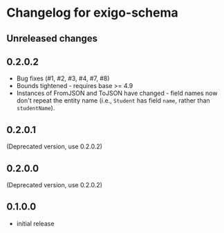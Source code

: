 # Changelog for exigo-schema

## Unreleased changes

## 0.2.0.2

- Bug fixes (#1, #2, #3, #4, #7, #8)
- Bounds tightened - requires base >= 4.9
- Instances of FromJSON and ToJSON have changed - field names now
  don't repeat the entity name (i.e., `Student` has field `name`,
  rather than `studentName`).

## 0.2.0.1

(Deprecated version, use 0.2.0.2)

## 0.2.0.0

(Deprecated version, use 0.2.0.2)


## 0.1.0.0

- initial release
